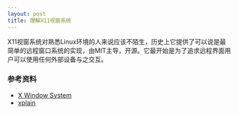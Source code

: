 ```yaml
---
layout: post
title: 理解X11视窗系统
---
```

X11视窗系统对熟悉Linux环境的人来说应该不陌生，历史上它提供了可以说是最简单的远程窗口系统的实现，由MIT主导，开源。它最开始是为了追求远程界面用户可以使用任何外部设备与之交互。

### 参考资料
- [X Window System](https://en.wikipedia.org/wiki/X_Window_System)
- [xplain](https://magcius.github.io/xplain/article/index.html)